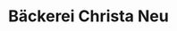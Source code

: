 ---
title: "Bäckerei Christa Neu"
url: /annweiler-am-trifels/baeckerei-christa-neu/
shop: Bäckerei
---